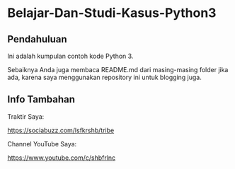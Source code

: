 # Belajar-Dan-Studi-Kasus-Python3
## Pendahuluan 

Ini adalah kumpulan contoh kode Python 3. 

Sebaiknya Anda juga membaca README.md dari masing-masing folder jika ada, karena saya menggunakan repository ini untuk blogging juga.

## Info Tambahan

Traktir Saya:

https://sociabuzz.com/lsfkrshb/tribe

Channel YouTube Saya:

https://www.youtube.com/c/shbfrlnc
